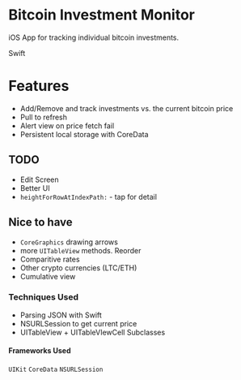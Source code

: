 # Bitcoin Investment Monitor

iOS App for tracking individual bitcoin investments.

Swift

# Features
* Add/Remove and track investments vs. the current bitcoin price
* Pull to refresh
* Alert view on price fetch fail
* Persistent local storage with CoreData

## TODO
* Edit Screen
* Better UI
* `heightForRowAtIndexPath:` - tap for detail

## Nice to have
* `CoreGraphics` drawing arrows
* more `UITableView` methods. Reorder
* Comparitive rates
* Other crypto currencies (LTC/ETH)
* Cumulative view

### Techniques Used
* Parsing JSON with Swift
* NSURLSession to get current price
* UITableView + UITableVIewCell Subclasses

#### Frameworks Used
`UIKit`
`CoreData`
`NSURLSession`
